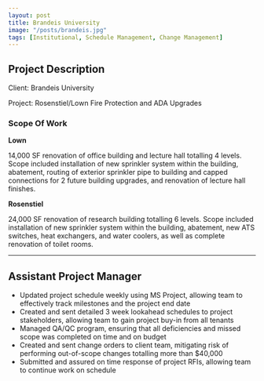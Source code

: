 ```yaml
---
layout: post
title: Brandeis University
image: "/posts/brandeis.jpg"
tags: [Institutional, Schedule Management, Change Management]
---
```


## Project Description

Client: Brandeis University

Project: Rosenstiel/Lown Fire Protection and ADA Upgrades

### Scope Of Work

<strong>Lown</strong>
  
14,000 SF renovation of office building and lecture hall totalling 4 levels. Scope included installation of new sprinkler system within the building, abatement, routing of exterior sprinkler pipe to building and capped connections for 2 future building upgrades, and renovation of lecture hall finishes.

<strong>Rosenstiel</strong>

24,000 SF renovation of research building totalling 6 levels. Scope included installation of new sprinkler system within the building, abatement, new ATS switches, heat exchangers, and water coolers, as well as complete renovation of toilet rooms.

---

## Assistant Project Manager
- Updated project schedule weekly using MS Project, allowing team to effectively track milestones and the project end date
- Created and sent detailed 3 week lookahead schedules to project stakeholders, allowing team to gain project buy-in from all tenants
- Managed QA/QC program, ensuring that all deficiencies and missed scope was completed on time and on budget
- Created and sent change orders to client team, mitigating risk of performing out-of-scope changes totalling more than $40,000
- Submitted and assured on time response of project RFIs, allowing team to continue work on schedule
